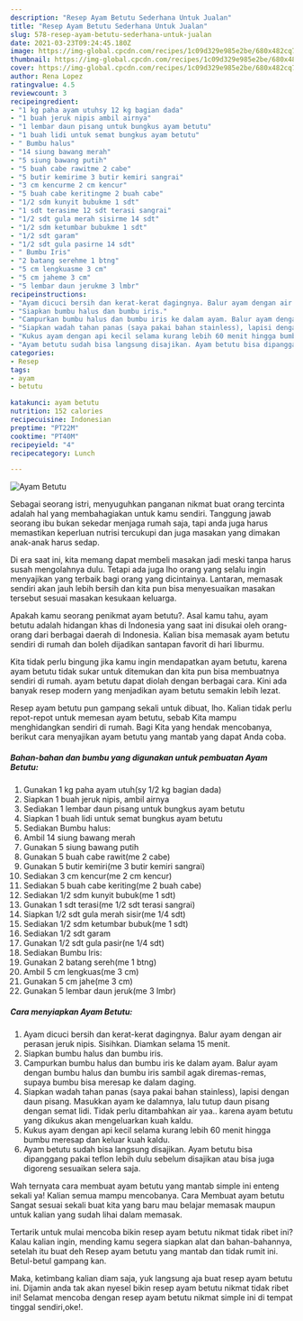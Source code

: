 ```yaml
---
description: "Resep Ayam Betutu Sederhana Untuk Jualan"
title: "Resep Ayam Betutu Sederhana Untuk Jualan"
slug: 578-resep-ayam-betutu-sederhana-untuk-jualan
date: 2021-03-23T09:24:45.180Z
image: https://img-global.cpcdn.com/recipes/1c09d329e985e2be/680x482cq70/ayam-betutu-foto-resep-utama.jpg
thumbnail: https://img-global.cpcdn.com/recipes/1c09d329e985e2be/680x482cq70/ayam-betutu-foto-resep-utama.jpg
cover: https://img-global.cpcdn.com/recipes/1c09d329e985e2be/680x482cq70/ayam-betutu-foto-resep-utama.jpg
author: Rena Lopez
ratingvalue: 4.5
reviewcount: 3
recipeingredient:
- "1 kg paha ayam utuhsy 12 kg bagian dada"
- "1 buah jeruk nipis ambil airnya"
- "1 lembar daun pisang untuk bungkus ayam betutu"
- "1 buah lidi untuk semat bungkus ayam betutu"
- " Bumbu halus"
- "14 siung bawang merah"
- "5 siung bawang putih"
- "5 buah cabe rawitme 2 cabe"
- "5 butir kemirime 3 butir kemiri sangrai"
- "3 cm kencurme 2 cm kencur"
- "5 buah cabe keritingme 2 buah cabe"
- "1/2 sdm kunyit bubukme 1 sdt"
- "1 sdt terasime 12 sdt terasi sangrai"
- "1/2 sdt gula merah sisirme 14 sdt"
- "1/2 sdm ketumbar bubukme 1 sdt"
- "1/2 sdt garam"
- "1/2 sdt gula pasirne 14 sdt"
- " Bumbu Iris"
- "2 batang serehme 1 btng"
- "5 cm lengkuasme 3 cm"
- "5 cm jaheme 3 cm"
- "5 lembar daun jerukme 3 lmbr"
recipeinstructions:
- "Ayam dicuci bersih dan kerat-kerat dagingnya. Balur ayam dengan air perasan jeruk nipis. Sisihkan. Diamkan selama 15 menit."
- "Siapkan bumbu halus dan bumbu iris."
- "Campurkan bumbu halus dan bumbu iris ke dalam ayam. Balur ayam dengan bumbu halus dan bumbu iris sambil agak diremas-remas, supaya bumbu bisa meresap ke dalam daging."
- "Siapkan wadah tahan panas (saya pakai bahan stainless), lapisi dengan daun pisang. Masukkan ayam ke dalamnya, lalu tutup daun pisang dengan semat lidi. Tidak perlu ditambahkan air yaa.. karena ayam betutu yang dikukus akan mengeluarkan kuah kaldu."
- "Kukus ayam dengan api kecil selama kurang lebih 60 menit hingga bumbu meresap dan keluar kuah kaldu."
- "Ayam betutu sudah bisa langsung disajikan. Ayam betutu bisa dipanggang pakai teflon lebih dulu sebelum disajikan atau bisa juga digoreng sesuaikan selera saja."
categories:
- Resep
tags:
- ayam
- betutu

katakunci: ayam betutu 
nutrition: 152 calories
recipecuisine: Indonesian
preptime: "PT22M"
cooktime: "PT40M"
recipeyield: "4"
recipecategory: Lunch

---
```



![Ayam Betutu](https://img-global.cpcdn.com/recipes/1c09d329e985e2be/680x482cq70/ayam-betutu-foto-resep-utama.jpg)

Sebagai seorang istri, menyuguhkan panganan nikmat buat orang tercinta adalah hal yang membahagiakan untuk kamu sendiri. Tanggung jawab seorang ibu bukan sekedar menjaga rumah saja, tapi anda juga harus memastikan keperluan nutrisi tercukupi dan juga masakan yang dimakan anak-anak harus sedap.

Di era  saat ini, kita memang dapat membeli masakan jadi meski tanpa harus susah mengolahnya dulu. Tetapi ada juga lho orang yang selalu ingin menyajikan yang terbaik bagi orang yang dicintainya. Lantaran, memasak sendiri akan jauh lebih bersih dan kita pun bisa menyesuaikan masakan tersebut sesuai masakan kesukaan keluarga. 



Apakah kamu seorang penikmat ayam betutu?. Asal kamu tahu, ayam betutu adalah hidangan khas di Indonesia yang saat ini disukai oleh orang-orang dari berbagai daerah di Indonesia. Kalian bisa memasak ayam betutu sendiri di rumah dan boleh dijadikan santapan favorit di hari liburmu.

Kita tidak perlu bingung jika kamu ingin mendapatkan ayam betutu, karena ayam betutu tidak sukar untuk ditemukan dan kita pun bisa membuatnya sendiri di rumah. ayam betutu dapat diolah dengan berbagai cara. Kini ada banyak resep modern yang menjadikan ayam betutu semakin lebih lezat.

Resep ayam betutu pun gampang sekali untuk dibuat, lho. Kalian tidak perlu repot-repot untuk memesan ayam betutu, sebab Kita mampu menghidangkan sendiri di rumah. Bagi Kita yang hendak mencobanya, berikut cara menyajikan ayam betutu yang mantab yang dapat Anda coba.

<!--inarticleads1-->

##### Bahan-bahan dan bumbu yang digunakan untuk pembuatan Ayam Betutu:

1. Gunakan 1 kg paha ayam utuh(sy 1/2 kg bagian dada)
1. Siapkan 1 buah jeruk nipis, ambil airnya
1. Sediakan 1 lembar daun pisang untuk bungkus ayam betutu
1. Siapkan 1 buah lidi untuk semat bungkus ayam betutu
1. Sediakan  Bumbu halus:
1. Ambil 14 siung bawang merah
1. Gunakan 5 siung bawang putih
1. Gunakan 5 buah cabe rawit(me 2 cabe)
1. Gunakan 5 butir kemiri(me 3 butir kemiri sangrai)
1. Sediakan 3 cm kencur(me 2 cm kencur)
1. Sediakan 5 buah cabe keriting(me 2 buah cabe)
1. Sediakan 1/2 sdm kunyit bubuk(me 1 sdt)
1. Gunakan 1 sdt terasi(me 1/2 sdt terasi sangrai)
1. Siapkan 1/2 sdt gula merah sisir(me 1/4 sdt)
1. Sediakan 1/2 sdm ketumbar bubuk(me 1 sdt)
1. Sediakan 1/2 sdt garam
1. Gunakan 1/2 sdt gula pasir(ne 1/4 sdt)
1. Sediakan  Bumbu Iris:
1. Gunakan 2 batang sereh(me 1 btng)
1. Ambil 5 cm lengkuas(me 3 cm)
1. Gunakan 5 cm jahe(me 3 cm)
1. Gunakan 5 lembar daun jeruk(me 3 lmbr)




<!--inarticleads2-->

##### Cara menyiapkan Ayam Betutu:

1. Ayam dicuci bersih dan kerat-kerat dagingnya. Balur ayam dengan air perasan jeruk nipis. Sisihkan. Diamkan selama 15 menit.
1. Siapkan bumbu halus dan bumbu iris.
1. Campurkan bumbu halus dan bumbu iris ke dalam ayam. Balur ayam dengan bumbu halus dan bumbu iris sambil agak diremas-remas, supaya bumbu bisa meresap ke dalam daging.
1. Siapkan wadah tahan panas (saya pakai bahan stainless), lapisi dengan daun pisang. Masukkan ayam ke dalamnya, lalu tutup daun pisang dengan semat lidi. Tidak perlu ditambahkan air yaa.. karena ayam betutu yang dikukus akan mengeluarkan kuah kaldu.
1. Kukus ayam dengan api kecil selama kurang lebih 60 menit hingga bumbu meresap dan keluar kuah kaldu.
1. Ayam betutu sudah bisa langsung disajikan. Ayam betutu bisa dipanggang pakai teflon lebih dulu sebelum disajikan atau bisa juga digoreng sesuaikan selera saja.




Wah ternyata cara membuat ayam betutu yang mantab simple ini enteng sekali ya! Kalian semua mampu mencobanya. Cara Membuat ayam betutu Sangat sesuai sekali buat kita yang baru mau belajar memasak maupun untuk kalian yang sudah lihai dalam memasak.

Tertarik untuk mulai mencoba bikin resep ayam betutu nikmat tidak ribet ini? Kalau kalian ingin, mending kamu segera siapkan alat dan bahan-bahannya, setelah itu buat deh Resep ayam betutu yang mantab dan tidak rumit ini. Betul-betul gampang kan. 

Maka, ketimbang kalian diam saja, yuk langsung aja buat resep ayam betutu ini. Dijamin anda tak akan nyesel bikin resep ayam betutu nikmat tidak ribet ini! Selamat mencoba dengan resep ayam betutu nikmat simple ini di tempat tinggal sendiri,oke!.

